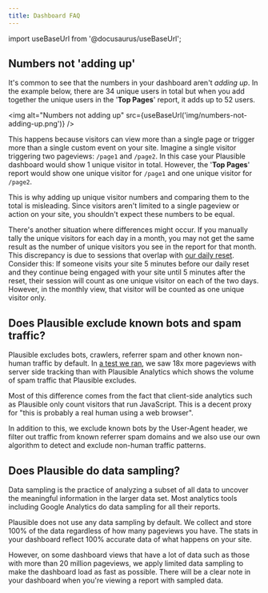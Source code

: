 ```yaml
---
title: Dashboard FAQ
---
```


import useBaseUrl from '@docusaurus/useBaseUrl';

## Numbers not 'adding up'

It's common to see that the numbers in your dashboard aren't _adding up_. In the example below, there are 34 unique users in total but when you add together the unique users in the '**Top Pages**' report, it adds up to 52 users.

<img alt="Numbers not adding up" src={useBaseUrl('img/numbers-not-adding-up.png')} />

This happens because visitors can view more than a single page or trigger more than a single custom event on your site. Imagine a single visitor triggering two pageviews: `/page1` and `/page2`. In this case your Plausible dashboard would show 1 unique visitor in total. However, the '**Top Pages**' report would show one unique visitor for `/page1` and one unique visitor for `/page2`.

This is why adding up unique visitor numbers and comparing them to the total is misleading. Since visitors aren't limited to a single pageview or action on your site, you shouldn't expect these numbers to be equal.

There's another situation where differences might occur. If you manually tally the unique visitors for each day in a month, you may not get the same result as the number of unique visitors you see in the report for that month. This discrepancy is due to sessions that overlap with [our daily reset](https://plausible.io/data-policy#how-we-count-unique-users-without-cookies). Consider this: If someone visits your site 5 minutes before our daily reset and they continue being engaged with your site until 5 minutes after the reset, their session will count as one unique visitor on each of the two days. However, in the monthly view, that visitor will be counted as one unique visitor only.

## Does Plausible exclude known bots and spam traffic?

Plausible excludes bots, crawlers, referrer spam and other known non-human traffic by default. In [a test we ran](https://plausible.io/blog/server-log-analysis), we saw 18x more pageviews with server side tracking than with Plausible Analytics which shows the volume of spam traffic that Plausible excludes. 

Most of this difference comes from the fact that client-side analytics such as Plausible only count visitors that run JavaScript. This is a decent proxy for "this is probably a real human using a web browser".

In addition to this, we exclude known bots by the User-Agent header, we filter out traffic from known referrer spam domains and we also use our own algorithm to detect and exclude non-human traffic patterns.

## Does Plausible do data sampling?

Data sampling is the practice of analyzing a subset of all data to uncover the meaningful information in the larger data set. Most analytics tools including Google Analytics do data sampling for all their reports.

Plausible does not use any data sampling by default. We collect and store 100% of the data regardless of how many pageviews you have. The stats in your dashboard reflect 100% accurate data of what happens on your site.

However, on some dashboard views that have a lot of data such as those with more than 20 million pageviews, we apply limited data sampling to make the dashboard load as fast as possible. There will be a clear note in your dashboard when you're viewing a report with sampled data.
